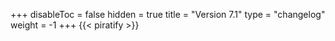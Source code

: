 +++
disableToc = false
hidden = true
title = "Version 7.1"
type = "changelog"
weight = -1
+++
{{< piratify >}}
